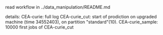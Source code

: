 read workflow in ../data_manipulation/README.md

details:
CEA-curie: full log
CEA-curie_cut: start of prodiction on upgraded machine (time 34552403), on partition "standard"(10).
CEA-curie_sample: 10000 first jobs of CEA-curie_cut
